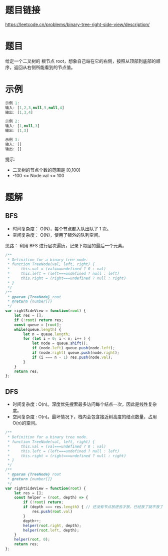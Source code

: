 
# 题目链接

https://leetcode.cn/problems/binary-tree-right-side-view/description/

# 题目

给定一个二叉树的 根节点 root，想象自己站在它的右侧，按照从顶部到底部的顺序，返回从右侧所能看到的节点值。

# 示例

```js
示例 1:
输入: [1,2,3,null,5,null,4]
输出: [1,3,4]

示例 2:
输入: [1,null,3]
输出: [1,3]

示例 3:
输入: []
输出: []
```

提示:

- 二叉树的节点个数的范围是 [0,100]
- -100 <= Node.val <= 100

# 题解

## BFS

- 时间复杂度： O(N)，每个节点都入队出队了 1 次。
- 空间复杂度： O(N)，使用了额外的队列空间。

思路： 利用 BFS 进行层次遍历，记录下每层的最后一个元素。

```js
/**
 * Definition for a binary tree node.
 * function TreeNode(val, left, right) {
 *     this.val = (val===undefined ? 0 : val)
 *     this.left = (left===undefined ? null : left)
 *     this.right = (right===undefined ? null : right)
 * }
 */
/**
 * @param {TreeNode} root
 * @return {number[]}
 */
var rightSideView = function(root) {
    let res = [];
    if (!root) return res;
    const queue = [root];
    while(queue.length) {
        let n = queue.length;
        for (let i = 0; i < n; i++ ) {
            let node = queue.shift();
            if (node.left) queue.push(node.left);
            if (node.right) queue.push(node.right);
            if (i === n - 1) res.push(node.val);
        }
    }
    return res;    
};
```

## DFS

- 时间复杂度 : O(n)。深度优先搜索最多访问每个结点一次，因此是线性复杂度。
- 空间复杂度 : O(n)。最坏情况下，栈内会包含接近树高度的结点数量，占用 O(n)的空间。

```js
/**
 * Definition for a binary tree node.
 * function TreeNode(val, left, right) {
 *     this.val = (val===undefined ? 0 : val)
 *     this.left = (left===undefined ? null : left)
 *     this.right = (right===undefined ? null : right)
 * }
 */
/**
 * @param {TreeNode} root
 * @return {number[]}
 */
var rightSideView = function(root) {
    let res = [];
    const helper = (root, depth) => {
        if (!root) return;
        if (depth === res.length) { // 还没有节点放进去才放，已经放了就不放了
            res.push(root.val)
        }
        depth++;
        helper(root.right, depth);
        helper(root.left, depth);
    }
    helper(root, 0);
    return res;    
};
```
